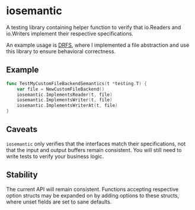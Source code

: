 # iosemantic

A testing library containing helper function to verify that io.Readers and io.Writers implement their respective specifications.

An example usage is [DRFS](https://github.com/kaiserkarel/drfs), where I implemented a file abstraction and use this library to ensure behavioral correctness.

## Example

```go 
func TestMyCustomFileBackendSemantics(t *testing.T) {
    var file = NewCustomFileBackend()
    iosemantic.ImplementsReader(t, file)
    iosemantic.ImplementsWriter(t, file)
    iosemantic.ImplementsWriterAt(t, file)
}
```

## Caveats

`iosemantic` only verifies that the interfaces match their specifications, not that the input and output buffers remain
consistent. You will still need to write tests to verify your business logic.

## Stability

The current API will remain consistent. Functions accepting respective option structs may be expanded on by adding options to these structs, where unset fields are set to sane defaults.


